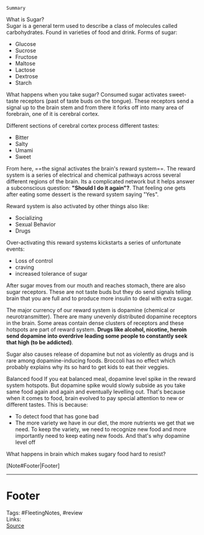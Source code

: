 `Summary`  

What is Sugar?  
Sugar is a general term used to describe a class of molecules called carbohydrates. Found in varieties of food and drink. 
Forms of sugar:
- Glucose
- Sucrose
- Fructose
- Maltose
- Lactose
- Dextrose
- Starch
 
What happens when you take sugar?
Consumed sugar activates sweet-taste receptors (past of taste buds on the tongue). These receptors send a signal up to the brain stem and from there it forks off into many area of forebrain, one of it is  cerebral cortex.

Different sections of cerebral cortex process different tastes:
- Bitter
- Salty
- Umami
- Sweet

From here, ==the signal activates the brain's reward system==. The reward system is a series of electrical and chemical pathways across several different regions of the brain. Its a complicated network but it helps answer a subconscious question: **"Should I do it again"?**. That feeling one gets after eating some dessert is the reward system saying "Yes".

Reward system is also activated by other things also like:
- Socializing
- Sexual Behavior
- Drugs

Over-activating this reward systems kickstarts a series of unfortunate events:
- Loss of control
- craving
- increased tolerance of sugar

After sugar moves from our mouth and reaches stomach, there are also sugar receptors. These are not taste buds but they do send signals telling brain that you are full and to produce more insulin to deal with extra sugar.

The major currency of our reward system is dopamine (chemical or neurotransmitter). There are many unevenly distributed dopamine receptors in the brain. Some areas contain dense clusters of receptors and these hotspots are part of reward system. **Drugs like alcohol, nicotine, heroin send dopamine into overdrive leading some people to constantly seek that high (to be addicted)**.

Sugar also causes release of dopamine but not as violently as drugs and is rare among dopamine-inducing foods. Broccoli has no effect which probably explains why its so hard to get kids to eat their veggies.  

Balanced food
If you eat balanced meal, dopamine level spike in the reward system hotspots. But dopamine spike would slowly subside as you take same food again and again and eventually levelling out. That's because when it comes to food, brain evolved to pay special attention to new or different tastes. This is because:
- To detect food that has gone bad
- The more variety we have in our diet, the more nutrients we get that we need. To keep the variety, we need to recognize new food and more importantly need to keep eating new foods. 
And that's why dopamine level off 


What happens in brain which makes sugary food hard to resist?
  
  

[Note#Footer|Footer]  
  

---  

# Footer  

Tags: #FleetingNotes, #review  
Links:   
[Source]()  

<!--stackedit_data:
eyJoaXN0b3J5IjpbLTE2NDY5NzU5NSwxNjkwMTgxMzk1LDIyNj
A2Mzk1NywyMTQ2NDI1Nzg2LC0xNTk2NDc3MjUwLC0yODY5ODky
N119
-->